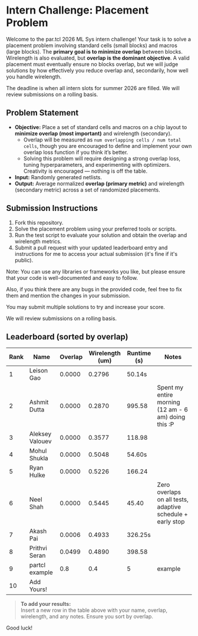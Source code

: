 # Intern Challenge: Placement Problem

Welcome to the par.tcl 2026 ML Sys intern challenge! Your task is to solve a placement problem involving standard cells (small blocks) and macros (large blocks). The **primary goal is to minimize overlap** between blocks. Wirelength is also evaluated, but **overlap is the dominant objective**. A valid placement must eventually ensure no blocks overlap, but we will judge solutions by how effectively you reduce overlap and, secondarily, how well you handle wirelength.

The deadline is when all intern slots for summer 2026 are filled. We will review submissions on a rolling basis.

## Problem Statement

- **Objective:** Place a set of standard cells and macros on a chip layout to **minimize overlap (most important)** and wirelength (secondary).  
  - Overlap will be measured as `num overlapping cells / num total cells`, though you are encouraged to define and implement your own overlap loss function if you think it’s better.  
  - Solving this problem will require designing a strong overlap loss, tuning hyperparameters, and experimenting with optimizers. Creativity is encouraged — nothing is off the table.  
- **Input:** Randomly generated netlists.  
- **Output:** Average normalized **overlap (primary metric)** and wirelength (secondary metric) across a set of randomized placements.  

## Submission Instructions

1. Fork this repository.  
2. Solve the placement problem using your preferred tools or scripts.  
3. Run the test script to evaluate your solution and obtain the overlap and wirelength metrics.  
4. Submit a pull request with your updated leaderboard entry and instructions for me to access your actual submission (it's fine if it's public).  

Note: You can use any libraries or frameworks you like, but please ensure that your code is well-documented and easy to follow.  

Also, if you think there are any bugs in the provided code, feel free to fix them and mention the changes in your submission.  

You may submit multiple solutions to try and increase your score.

We will review submissions on a rolling basis. 


## Leaderboard (sorted by overlap)

| Rank | Name            | Overlap     | Wirelength (um) | Runtime (s) | Notes                |
|------|-----------------|-------------|-----------------|-------------|----------------------|
| 1    | Leison Gao      | 0.0000      | 0.2796          | 50.14s      |                      |
| 2    | Ashmit Dutta    | 0.0000      | 0.2870          | 995.58      |  Spent my entire morning (12 am - 6 am) doing this :P       |
| 3    | Aleksey  Valouev| 0.0000      | 0.3577          | 118.98      |                      |
| 4    | Mohul Shukla    | 0.0000      | 0.5048          | 54.60s      |                      |
| 5    | Ryan Hulke      | 0.0000      | 0.5226          | 166.24      |                      |
| 6    | Neel  Shah      | 0.0000      | 0.5445          | 45.40       |  Zero overlaps on all tests, adaptive schedule + early stop |
| 7    | Akash Pai       | 0.0006      | 0.4933          | 326.25s     |                      |
| 8    | Prithvi Seran   | 0.0499      | 0.4890          | 398.58      |                      |
| 9    | partcl example  | 0.8         | 0.4             | 5           | example              |
| 10    | Add Yours!      |             |                 |             |                      |

> **To add your results:**  
> Insert a new row in the table above with your name, overlap, wirelength, and any notes. Ensure you sort by overlap.

Good luck!
